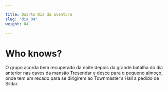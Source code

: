 ```yaml
---

title: Quarto Dia da aventura
slug: "dia_04"
weight: 04

---
```


# Who knows?

O grupo acorda bem recuperado da noite depois da grande batalha do dia anterior nas caves da mansão Tresendar e desce para o pequeno almoço, onde tem um recado para se dirigirem ao Townmaster’s Hall a pedido de Sildar.
